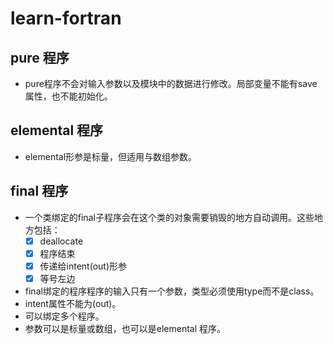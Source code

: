 # learn-fortran
## pure 程序
- pure程序不会对输入参数以及模块中的数据进行修改。局部变量不能有save属性，也不能初始化。

## elemental 程序
- elemental形参是标量，但适用与数组参数。

## final 程序
- 一个类绑定的final子程序会在这个类的对象需要销毁的地方自动调用。这些地方包括：
  - [x] deallocate
  - [x] 程序结束
  - [x] 传递给intent(out)形参
  - [x] 等号左边

- final绑定的程序程序的输入只有一个参数，类型必须使用type而不是class。
- intent属性不能为(out)。
- 可以绑定多个程序。
- 参数可以是标量或数组，也可以是elemental 程序。
